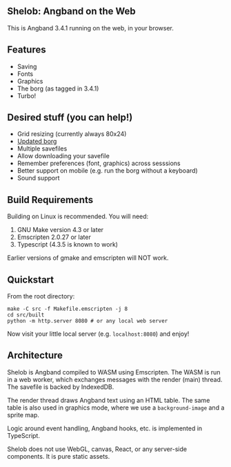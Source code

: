 ## Shelob: Angband on the Web

This is Angband 3.4.1 running on the web, in your browser.

## Features

- Saving
- Fonts
- Graphics
- The borg (as tagged in 3.4.1)
- Turbo!

## Desired stuff (you can help!)

- Grid resizing (currently always 80x24)
- [Updated borg](http://www.innovapain.com/borg/angband-341/)
- Multiple savefiles
- Allow downloading your savefile
- Remember preferences (font, graphics) across sesssions
- Better support on mobile (e.g. run the borg without a keyboard)
- Sound support


## Build Requirements

Building on Linux is recommended. You will need:

1. GNU Make version 4.3 or later
2. Emscripten 2.0.27 or later
3. Typescript (4.3.5 is known to work)

Earlier versions of gmake and emscripten will NOT work.

## Quickstart

From the root directory:

    make -C src -f Makefile.emscripten -j 8
    cd src/built
    python -m http.server 8080 # or any local web server

Now visit your little local server (e.g. `localhost:8080`) and enjoy!

## Architecture

Shelob is Angband compiled to WASM using Emscripten. The WASM is run in a web worker, which exchanges messages with the render (main) thread. The savefile is backed by IndexedDB.

The render thread draws Angband text using an HTML table. The same table is also used in graphics mode, where we use a `background-image` and a sprite map.

Logic around event handling, Angband hooks, etc. is implemented in TypeScript.

Shelob does not use WebGL, canvas, React, or any server-side components. It is pure static assets.
